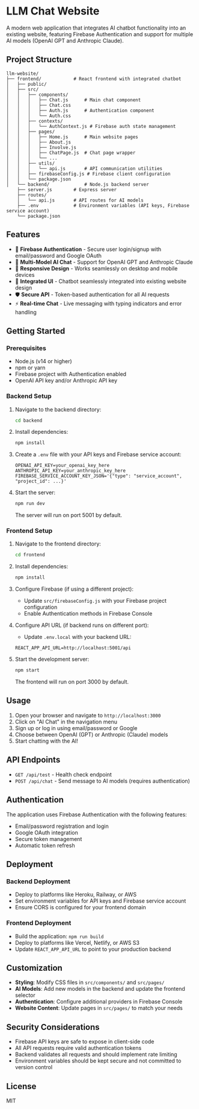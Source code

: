 # LLM Chat Website

A modern web application that integrates AI chatbot functionality into an existing website, featuring Firebase Authentication and support for multiple AI models (OpenAI GPT and Anthropic Claude).

## Project Structure

```
llm-website/
├── frontend/            # React frontend with integrated chatbot
│   ├── public/
│   ├── src/
│   │   ├── components/
│   │   │   ├── Chat.js      # Main chat component
│   │   │   ├── Chat.css
│   │   │   ├── Auth.js      # Authentication component
│   │   │   └── Auth.css
│   │   ├── contexts/
│   │   │   └── AuthContext.js # Firebase auth state management
│   │   ├── pages/
│   │   │   ├── Home.js      # Main website pages
│   │   │   ├── About.js
│   │   │   ├── Involve.js
│   │   │   ├── ChatPage.js  # Chat page wrapper
│   │   │   └── ...
│   │   ├── utils/
│   │   │   └── api.js       # API communication utilities
│   │   ├── firebaseConfig.js # Firebase client configuration
│   │   └── package.json
│   └── backend/             # Node.js backend server
    ├── server.js        # Express server
    ├── routes/
    │   └── api.js       # API routes for AI models
    ├── .env             # Environment variables (API keys, Firebase service account)
    └── package.json
```

## Features

- 🔐 **Firebase Authentication** - Secure user login/signup with email/password and Google OAuth
- 🤖 **Multi-Model AI Chat** - Support for OpenAI GPT and Anthropic Claude
- 📱 **Responsive Design** - Works seamlessly on desktop and mobile devices
- 🎨 **Integrated UI** - Chatbot seamlessly integrated into existing website design
- 🛡️ **Secure API** - Token-based authentication for all AI requests
- ⚡ **Real-time Chat** - Live messaging with typing indicators and error handling

## Getting Started

### Prerequisites

- Node.js (v14 or higher)
- npm or yarn
- Firebase project with Authentication enabled
- OpenAI API key and/or Anthropic API key

### Backend Setup

1. Navigate to the backend directory:
   ```bash
   cd backend
   ```

2. Install dependencies:
   ```bash
   npm install
   ```

3. Create a `.env` file with your API keys and Firebase service account:
   ```dotenv
   OPENAI_API_KEY=your_openai_key_here
   ANTHROPIC_API_KEY=your_anthropic_key_here
   FIREBASE_SERVICE_ACCOUNT_KEY_JSON='{"type": "service_account", "project_id": ...}'
   ```

4. Start the server:
   ```bash
   npm run dev
   ```
   The server will run on port 5001 by default.

### Frontend Setup

1. Navigate to the frontend directory:
   ```bash
   cd frontend
   ```

2. Install dependencies:
   ```bash
   npm install
   ```

3. Configure Firebase (if using a different project):
   - Update `src/firebaseConfig.js` with your Firebase project configuration
   - Enable Authentication methods in Firebase Console

4. Configure API URL (if backend runs on different port):
   - Update `.env.local` with your backend URL:
   ```env
   REACT_APP_API_URL=http://localhost:5001/api
   ```

5. Start the development server:
   ```bash
   npm start
   ```
   The frontend will run on port 3000 by default.

## Usage

1. Open your browser and navigate to `http://localhost:3000`
2. Click on "AI Chat" in the navigation menu
3. Sign up or log in using email/password or Google
4. Choose between OpenAI (GPT) or Anthropic (Claude) models
5. Start chatting with the AI!

## API Endpoints

- `GET /api/test` - Health check endpoint
- `POST /api/chat` - Send message to AI models (requires authentication)

## Authentication

The application uses Firebase Authentication with the following features:
- Email/password registration and login
- Google OAuth integration
- Secure token management
- Automatic token refresh

## Deployment

### Backend Deployment
- Deploy to platforms like Heroku, Railway, or AWS
- Set environment variables for API keys and Firebase service account
- Ensure CORS is configured for your frontend domain

### Frontend Deployment
- Build the application: `npm run build`
- Deploy to platforms like Vercel, Netlify, or AWS S3
- Update `REACT_APP_API_URL` to point to your production backend

## Customization

- **Styling**: Modify CSS files in `src/components/` and `src/pages/`
- **AI Models**: Add new models in the backend and update the frontend selector
- **Authentication**: Configure additional providers in Firebase Console
- **Website Content**: Update pages in `src/pages/` to match your needs

## Security Considerations

- Firebase API keys are safe to expose in client-side code
- All API requests require valid authentication tokens
- Backend validates all requests and should implement rate limiting
- Environment variables should be kept secure and not committed to version control

## License

MIT 